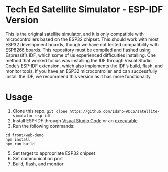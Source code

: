 # Tech Ed Satellite Simulator - ESP-IDF Version
This is the original satellite simulator, and it is only compatible with microcontrollers based on the ESP32 chipset. This should work with most ESP32 development boards, though we have not tested compatibility with ESP8266 boards. This repository must be compiled and flashed using Espressif’s IDF, which some of us experienced difficulties installing. One method that worked for us was installing the IDF through Visual Studio Code’s ESP-IDF extension, which also implements the IDF’s build, flash, and monitor tools. If you have an ESP32 microcontroller and can successfully install the IDF, we recommend this version as it has more functionality.

# Usage
1. Clone this repo. `git clone https://github.com/Idaho-ADCS/satellite-simulator-esp-idf`
2. Install ESP-IDF through [Visual Studio Code](https://marketplace.visualstudio.com/items?itemName=espressif.esp-idf-extension) or an [executable](https://dl.espressif.com/dl/esp-idf/)
3. Run the following commands:
````
cd front/web-demo
npm install
npm run build
````
5. Set target to appropriate ESP32 chipset
6. Set communication port
7. Build, flash, and monitor
